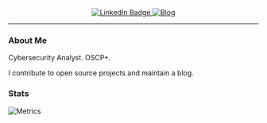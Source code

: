 <div id="badges" align="center">
    <a href="https://www.linkedin.com/in/morgen-malinoski">
        <img src="https://img.shields.io/badge/LinkedIn-blue?style=for-the-badge&logo=linkedin&logoColor=white" alt="LinkedIn Badge"/>
    </a>
    <a href="https://morgenm.github.io/">
        <img src="https://img.shields.io/badge/Blog-purple?style=for-the-badge" alt="Blog"/>
    </a>
</div>
<div id="views" align="center">
    <img src="https://komarev.com/ghpvc/?username=morgenm&style=for-the-badge&color=blue" alt=""/>
</div>

---

### About Me

Cybersecurity Analyst. OSCP+.

I contribute to open source projects and maintain a blog.


### Stats
![Metrics](https://metrics.lecoq.io/morgenm?template=classic&repositories.skipped=scripts.irssi.org&lines=1&notable=1&languages=1&achievements=1&base=header%2C%20activity%2C%20community%2C%20repositories%2C%20metadata&base.indepth=false&base.hireable=false&base.skip=false&languages=false&languages.ignored=html%2C%20css%2C%20scss&languages.skipped=joe-bb%2Cal-folio%2Cxrumpp%2Cmorgenm.github.io&languages.limit=8&languages.threshold=0%25&languages.other=false&languages.colors=github&languages.sections=most-used&languages.indepth=false&languages.analysis.timeout=15&languages.analysis.timeout.repositories=7.5&languages.categories=markup%2C%20programming&languages.recent.categories=markup%2C%20programming&languages.recent.load=300&languages.recent.days=14&lines=false&lines.skipped=joe-bb%2Cal-folio%2Cxrumpp%2Cmorgenm.github.io&lines.sections=base&lines.repositories.limit=4&lines.history.limit=1&achievements=false&achievements.threshold=B&achievements.secrets=true&achievements.display=detailed&achievements.limit=0&notable=false&notable.from=organization&notable.repositories=false&notable.indepth=false&notable.types=commit&notable.self=false&config.timezone=America%2FChicago)

